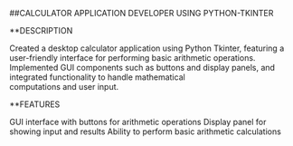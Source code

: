 ##CALCULATOR APPLICATION DEVELOPER USING PYTHON-TKINTER

**DESCRIPTION

Created a desktop calculator application using Python Tkinter,
featuring a user-friendly interface for performing basic arithmetic operations.
Implemented GUI components such as buttons and display panels, and integrated functionality to handle mathematical computations and user input.


**FEATURES

GUI interface with buttons for arithmetic operations
Display panel for showing input and results
Ability to perform basic arithmetic calculations
